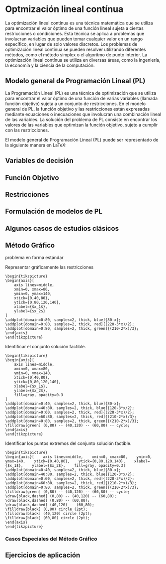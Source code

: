 # Optmización lineal contínua

La optimización lineal contínua es una técnica matemática que se utiliza para encontrar el valor óptimo de una función lineal sujeta a ciertas restricciones o condiciones. Esta técnica se aplica a problemas que involucran variables que pueden tomar cualquier valor en un rango específico, en lugar de solo valores discretos. Los problemas de optimización lineal contínua se pueden resolver utilizando diferentes métodos, como el método simplex o el algoritmo de punto interior. La optimización lineal contínua se utiliza en diversas áreas, como la ingeniería, la economía y la ciencia de la computación.

## Modelo general de Programación Lineal (PL)

La Programación Lineal (PL) es una técnica de optimización que se utiliza para encontrar el valor óptimo de una función de varias variables (llamada función objetivo) sujeta a un conjunto de restricciones. En el modelo general de PL, la función objetivo y las restricciones están expresadas mediante ecuaciones o inecuaciones que involucran una combinación lineal de las variables. La solución del problema de PL consiste en encontrar los valores de las variables que optimizan la función objetivo, sujeto a cumplir con las restricciones.

El modelo general de Programación Lineal (PL) puede ser representado de la siguiente manera en LaTeX:

## Variables de decisión

## Función Objetivo

## Restricciones

## Formulación de modelos de PL

## Algunos casos de estudios clásicos

## Método Gráfico

problema en forma estándar


Representar gráficamente las restricciones



```{=latex}
\begin{tikzpicture}
\begin{axis}[
    axis lines=middle,
    xmin=0, xmax=80,
    ymin=0, ymax=140,
    xtick={0,40,80},
    ytick={0,80,120,140},
    xlabel={$x_1$},
    ylabel={$x_2$}
]
\addplot[domain=0:80, samples=2, thick, blue]{80-x};
\addplot[domain=0:80, samples=2, thick, red]{(220-3*x)/2};
\addplot[domain=0:80, samples=2, thick, green]{(210-2*x)/3};
\end{axis}
\end{tikzpicture}
```


Identificar el conjunto solución factible.



```{=latex}
\begin{tikzpicture}
\begin{axis}[
    axis lines=middle,
    xmin=0, xmax=80,
    ymin=0, ymax=140,
    xtick={0,40,80},
    ytick={0,80,120,140},
    xlabel={$x_1$},
    ylabel={$x_2$},
    fill=gray, opacity=0.3
]
\addplot[domain=0:40, samples=2, thick, blue]{80-x};
\addplot[domain=40:80, samples=2, thick, blue]{120-3*x/2};
\addplot[domain=0:60, samples=2, thick, red]{(220-3*x)/2};
\addplot[domain=60:80, samples=2, thick, red]{(210-2*x)/3};
\addplot[domain=0:80, samples=2, thick, green]{(210-2*x)/3};
\filldraw[green] (0,80) -- (40,120) -- (60,80) -- cycle;
\end{axis}
\end{tikzpicture}
```



Identificar los puntos extremos del conjunto solución factible.



```{=latex}
\begin{tikzpicture}
\begin{axis}[    axis lines=middle,    xmin=0, xmax=80,    ymin=0, ymax=140,    xtick={0,40,80},    ytick={0,80,120,140},    xlabel={$x_1$},    ylabel={$x_2$},    fill=gray, opacity=0.3]
\addplot[domain=0:40, samples=2, thick, blue]{80-x};
\addplot[domain=40:80, samples=2, thick, blue]{120-3*x/2};
\addplot[domain=0:60, samples=2, thick, red]{(220-3*x)/2};
\addplot[domain=60:80, samples=2, thick, red]{(210-2*x)/3};
\addplot[domain=0:80, samples=2, thick, green]{(210-2*x)/3};
\filldraw[green] (0,80) -- (40,120) -- (60,80) -- cycle;
\draw[black,dashed] (0,80) -- (40,120) -- (60,80);
\draw[black,dashed] (0,80) -- (60,80);
\draw[black,dashed] (40,120) -- (60,80);
\filldraw[black] (0,80) circle (2pt);
\filldraw[black] (40,120) circle (2pt);
\filldraw[black] (60,80) circle (2pt);
\end{axis}
\end{tikzpicture}
```


### Casos Especiales del Método Gráfico



## Ejercicios de aplicación
